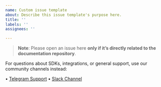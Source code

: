 ```yaml
---
name: Custom issue template
about: Describe this issue template's purpose here.
title: ''
labels: ''
assignees: ''

---
```


> **Note**: Please open an issue here **only if it’s directly related to the documentation repository**.

For questions about SDKs, integrations, or general support, use our community channels instead:

• [Telegram Support](https://t.me/particle_developer_bot)
• [Slack Channel](https://join.slack.com/t/particlenetworkhq/shared_invite/zt-3blxdzcd2-7skD8MNWUn_20eOrp9SICA)
